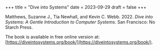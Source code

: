 +++
title = "Dive into Systems"
date = 2023-09-29
draft = false
+++

Matthews, Suzanne J., Tia Newhall, and Kevin C. Webb. 2022. *Dive into Systems:
A Gentle Introduction to Computer Systems*. San Francisco: No Starch Press.

The book is available in free online version at:
[https://diveintosystems.org/book/](https://diveintosystems.org/book/).

